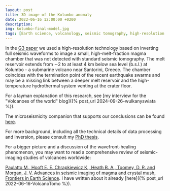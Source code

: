 ```yaml
---
layout: post
title: 3D image of the Kolumbo anomaly
date: 2022-06-16 12:00:00 +0200
description: 
img: kolumbo-final-model.jpg
tags: [Earth science, volcanology, seismic tomography, high-resolution imaging, full-waveform inversion] # add tag
---
```

In the [G3 paper](https://doi.org/10.1029/2022GC010475) we used a high-resolution technology based on inverting full seismic waveforms to image a small, high-melt-fraction magma chamber that was not detected with standard seismic tomography. The melt reservoir extends from ∼2 to at least 4 km below sea level (b.s.l.) at Kolumbo - a submarine volcano near Santorini, Greece. The chamber coincides with the termination point of the recent earthquake swarms and may be a missing link between a deeper melt reservoir and the high-temperature hydrothermal system venting at the crater floor.

For a layman explanation of this research, see [my interview for the "Volcanoes of the world" blog]({% post_url 2024-09-26-wulkanyswiata %}).


The microseismicity companion that supports our conclusions can be found
[here](https://doi.org/10.1029/2022GC010420).

For more background, including all the technical details of data processing and inversion, please consult my [PhD thesis](https://doi.org/10.25560/96427).

For a bigger picture and a discussion of the wavefront-healing phenomenon, you may want to read a comprehensive review of seismic-imaging studies of volcanoes worldwide:

[Paulatto M., Hooft E. E. Chrapkiewicz K., Heath B. A., Toomey, D. R. and Morgan, J. V. Advances in seismic imaging of magma and crystal mush, Frontiers in Earth Science](https://doi.org/10.3389/feart.2022.970131). I have written about it already [here]({% post_url 2022-06-16-VolcanoTomo %}).





 
